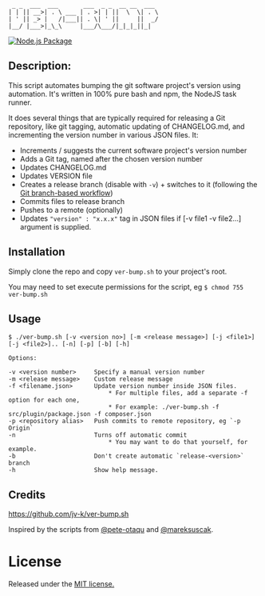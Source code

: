 ```
 _ _  ___  ___       ___  _ _  __ __  ___  
| | || __>| . \ ___ | . >| | ||  \  \| . \
| ' || _> |   /|___|| . \| ' ||     ||  _/
|__/ |___>|_\_\     |___/\___/|_|_|_||_|  

```

[![Node.js Package](https://github.com/jv-k/ver-bump/actions/workflows/npm-publish.yml/badge.svg)](https://github.com/jv-k/ver-bump/actions/workflows/npm-publish.yml)

## Description:
This script automates bumping the git software project's version using automation. It's written in 100% pure bash and npm, the NodeJS task runner.
     
It does several things that are typically required for releasing a Git repository, like git tagging, automatic updating of CHANGELOG.md, and incrementing the version number in various JSON files. It:

- Increments / suggests the current software project's version number
- Adds a Git tag, named after the chosen version number
- Updates CHANGELOG.md
- Updates VERSION file
- Creates a release branch (disable with `-v`) + switches to it (following the [Git branch-based workflow](https://nvie.com/posts/a-successful-git-branching-model/))
- Commits files to release branch
- Pushes to a remote (optionally)
- Updates `"version" : "x.x.x"` tag in JSON files if [-v file1 -v file2...] argument is supplied.

## Installation
Simply clone the repo and copy `ver-bump.sh` to your project's root.

You may need to set execute permissions for the script, eg `$ chmod 755 ver-bump.sh`

## Usage
```
$ ./ver-bump.sh [-v <version no>] [-m <release message>] [-j <file1>] [-j <file2>].. [-n] [-p] [-b] [-h]

Options:

-v <version number>     Specify a manual version number
-m <release message>    Custom release message
-f <filename.json>      Update version number inside JSON files.
                            * For multiple files, add a separate -f option for each one,
                            * For example: ./ver-bump.sh -f src/plugin/package.json -f composer.json
-p <repository alias>   Push commits to remote repository, eg `-p Origin`
-n                      Turns off automatic commit
                            * You may want to do that yourself, for example.
-b                      Don't create automatic `release-<version>` branch
-h 	                    Show help message.
```

## Credits
https://github.com/jv-k/ver-bump.sh

Inspired by the scripts from [@pete-otaqu](https://gist.github.com/pete-otaqui/4188238) and [@mareksuscak](https://gist.github.com/mareksuscak/1f206fbc3bb9d97dec9c).

# License
Released under the [MIT license.](https://github.com/jv-k/ver-bump.sh/blob/master/LICENSE) 
